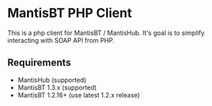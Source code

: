 MantisBT PHP Client
===================

This is a php client for MantisBT / MantisHub.  It's goal is to simplify interacting
with SOAP API from PHP.

Requirements
------------
- MantisHub (supported)
- MantisBT 1.3.x (supported)
- MantisBT 1.2.16+ (use latest 1.2.x release)


